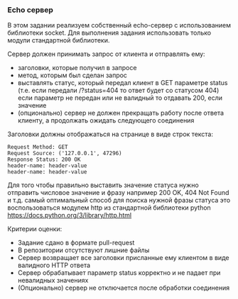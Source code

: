 ### Echo сервер 

В этом задании реализуем собственный echo-сервер с использованием библиотеки socket.
Для выполнения задания использовать только модули стандартной библиотеки.

Сервер должен принимать запрос от клиента и отправлять ему: 
- заголовки, которые получил в запросе 
- метод, которым был сделан запрос 
- выставлять статус, который передал клиент в GET параметре status (т.е. если передали /?status=404 то ответ будет со статусом 404) если параметр не передан или не валидный то отдавать 200, если значение
- (опционально) сервер не должен прекращать работу после ответа клиенту, а продолжать ожидать следующего соединения

Заголовки должны отображаться на странице в виде строк текста:

```
Request Method: GET
Request Source: ('127.0.0.1', 47296)
Response Status: 200 OK
header-name: header-value
header-name: header-value
```
Для того чтобы правильно выставить значение статуса нужно отправить числовое значение и фразу например 200 OK, 404 Not Found и т.д. самый оптимальный способ для поиска нужной фразы статуса это воспользоваться модулем http из стандартной библиотеки python https://docs.python.org/3/library/http.html

Критерии оценки:
- Задание сдано в формате pull-request 
- В репозитории отсутствуют лишние файлы 
- Сервер возвращает все заголовки присланные ему клиентом в виде валидного HTTP ответа 
- Сервер обрабатывает параметр status корректно и не падает при невалидных значениях
- (Опционально) сервер не отключается после обработки соединения